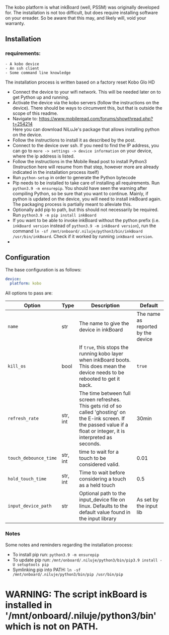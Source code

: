 
The kobo platform is what inkBoard (well, PSSM) was originally developed for. The installation is not too difficult, but does require installing software on your ereader. So be aware that this may, and likely will, void your warranty.

## Installation

### requirements:
    - A kobo device
    - An ssh client
    - Some command line knowledge

The installation process is written based on a factory reset Kobo Glo HD

 - Connect the device to your wifi network. This will be needed later on to get Python up and running.
 - Activate the device via the kobo servers (follow the instructions on the device). There should be ways to circumvent this, but that is outside the scope of this readme.
 - Navigate to: https://www.mobileread.com/forums/showthread.php?t=254214 \
Here you can download NiLuJe's package that allows installing python on the device.
 - Follow the instructions to install it as described by the post.
 - Connect to the device over ssh. If you need to find the IP address, you can go to `more -> settings -> device information` on your device, where the ip address is listed.
 - Follow the instructions in the Mobile Read post to install Python3 (Instruction here will resume from that step, however more are already indicated in the installation process itself)
 - Run `python-setup` in order to generate the Python bytecode
 - Pip needs to be installed to take care of installing all requirements. Run `python3.9 -m ensurepip`. You should have seen the warning after compiling Python, so be sure that you want to continue. Mainly, if python is updated on the device, you will need to install inkBoard again. The packaging process is partially meant to alleviate this.
 - Optionally add pip to path, but this should not necessarily be required. Run `python3.9 -m pip install inkBoard`
 - If you want to be able to invoke inkBoard without the python prefix (i.e. `inkBoard version` instead of `python3.9 -m inkBoard version`), run the command `ln -sf /mnt/onboard/.niluje/python3/bin/inkBoard /usr/bin/inkBoard`. Check if it worked by running `inkBoard version`.
 - 



## Configuration

The base configuration is as follows:

```yaml
device:
  platform: kobo
```

All options to pass are:


| **Option**            | **Type** | **Description**                                                                                                                                                             | **Default**                        |
|-----------------------|----------|-----------------------------------------------------------------------------------------------------------------------------------------------------------------------------|------------------------------------|
| `name`                | str      | The name to give the device in inkBoard                                                                                                                                     | The name as reported by the device |
| `kill_os`             | bool     | If `true`, this stops the running kobo layer when inkBoard boots. This does mean the device needs to be rebooted to get it back.                                            | `true`                             |
| `refresh_rate`        | str, int | The time between full screen refreshes. This gets rid of so called 'ghosting' on the E-ink screen. If the passed value if a float or integer, it is interpreted as seconds. | 30min                              |
| `touch_debounce_time` | str, int | time to wait for a touch to be considered valid.                                                                                                                            | 0.01                               |
| `hold_touch_time`     | str, int | Time to wait before considering a touch as a held touch                                                                                                                     | 0.5                                |
| `input_device_path`   | str      | Optional path to the input_device file on linux. Defaults to the default value found in the input library                                                                   | As set by the input lib            |

### Notes

Some notes and reminders regarding the installation process:

- To install pip run: `python3.9 -m ensurepip`
- To update pip run: `/mnt/onboard/.niluje/python3/bin/pip3.9 install -U setuptools pip`
- Symlinking pip into PATH: `ln -sf /mnt/onboard/.niluje/python3/bin/pip /usr/bin/pip`

#  WARNING: The script inkBoard is installed in '/mnt/onboard/.niluje/python3/bin' which is not on PATH.
